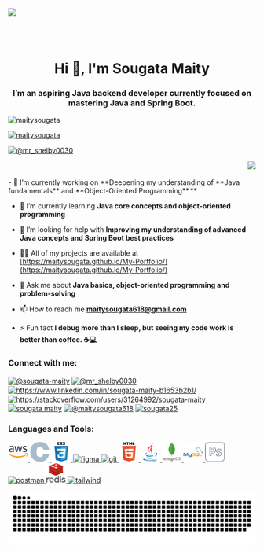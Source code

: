 
<img src="https://github.com/Anmol-Baranwal/Cool-GIFs-For-GitHub/assets/74038190/d48893bd-0757-481c-8d7e-ba3e163feae7" />

<br><br>




<h1 align="center">Hi 👋, I'm Sougata Maity</h1>
<h3 align="center">I’m an aspiring Java backend developer currently focused on mastering Java and Spring Boot.</h3>

<p align="left"> <img src="https://komarev.com/ghpvc/?username=maitysougata&label=Profile%20views&color=0e75b6&style=flat" alt="maitysougata" /> </p>

<p align="left"> <a href="https://github.com/ryo-ma/github-profile-trophy"><img src="https://github-profile-trophy.vercel.app/?username=maitysougata" alt="maitysougata" /></a> </p>

<p align="left"> <a href="https://twitter.com/@mr_shelby0030" target="blank"><img src="https://img.shields.io/twitter/follow/@mr_shelby0030?logo=twitter&style=for-the-badge" alt="@mr_shelby0030" /></a> </p>

 <img align="right" height="400" src="https://media.giphy.com/media/M9gbBd9nbDrOTu1Mqx/giphy.gif"  />
<br><br>
- 🔭 I’m currently working on **Deepening my understanding of **Java fundamentals** and **Object-Oriented Programming**.**

- 🌱 I’m currently learning **Java core concepts and object-oriented programming**

- 🤝 I’m looking for help with **Improving my understanding of advanced Java concepts and Spring Boot best practices**

- 👨‍💻 All of my projects are available at [https://maitysougata.github.io/My-Portfolio/](https://maitysougata.github.io/My-Portfolio/)

- 💬 Ask me about **Java basics, object-oriented programming and problem-solving**

- 📫 How to reach me **maitysougata618@gmail.com**

- ⚡ Fun fact **I debug more than I sleep, but seeing my code work is better than coffee. ☕💻**

<h3 align="left">Connect with me:</h3>
<p align="left">
<a href="https://codepen.io/@sougata-maity" target="blank"><img align="center" src="https://raw.githubusercontent.com/rahuldkjain/github-profile-readme-generator/master/src/images/icons/Social/codepen.svg" alt="@sougata-maity" height="30" width="40" /></a>
<a href="https://twitter.com/@mr_shelby0030" target="blank"><img align="center" src="https://raw.githubusercontent.com/rahuldkjain/github-profile-readme-generator/master/src/images/icons/Social/twitter.svg" alt="@mr_shelby0030" height="30" width="40" /></a>
<a href="https://linkedin.com/in/https://www.linkedin.com/in/sougata-maity-b1653b2b1/" target="blank"><img align="center" src="https://raw.githubusercontent.com/rahuldkjain/github-profile-readme-generator/master/src/images/icons/Social/linked-in-alt.svg" alt="https://www.linkedin.com/in/sougata-maity-b1653b2b1/" height="30" width="40" /></a>
<a href="https://stackoverflow.com/users/https://stackoverflow.com/users/31264992/sougata-maity" target="blank"><img align="center" src="https://raw.githubusercontent.com/rahuldkjain/github-profile-readme-generator/master/src/images/icons/Social/stack-overflow.svg" alt="https://stackoverflow.com/users/31264992/sougata-maity" height="30" width="40" /></a>
<a href="https://dribbble.com/sougata maity" target="blank"><img align="center" src="https://raw.githubusercontent.com/rahuldkjain/github-profile-readme-generator/master/src/images/icons/Social/dribbble.svg" alt="sougata maity" height="30" width="40" /></a>
<a href="https://www.hackerrank.com/@maitysougata618" target="blank"><img align="center" src="https://raw.githubusercontent.com/rahuldkjain/github-profile-readme-generator/master/src/images/icons/Social/hackerrank.svg" alt="@maitysougata618" height="30" width="40" /></a>
<a href="https://www.leetcode.com/sougata25" target="blank"><img align="center" src="https://raw.githubusercontent.com/rahuldkjain/github-profile-readme-generator/master/src/images/icons/Social/leet-code.svg" alt="sougata25" height="30" width="40" /></a>
</p>

<h3 align="left">Languages and Tools:</h3>
<p align="left"> <a href="https://aws.amazon.com" target="_blank" rel="noreferrer"> <img src="https://raw.githubusercontent.com/devicons/devicon/master/icons/amazonwebservices/amazonwebservices-original-wordmark.svg" alt="aws" width="40" height="40"/> </a> <a href="https://www.cprogramming.com/" target="_blank" rel="noreferrer"> <img src="https://raw.githubusercontent.com/devicons/devicon/master/icons/c/c-original.svg" alt="c" width="40" height="40"/> </a> <a href="https://www.w3schools.com/css/" target="_blank" rel="noreferrer"> <img src="https://raw.githubusercontent.com/devicons/devicon/master/icons/css3/css3-original-wordmark.svg" alt="css3" width="40" height="40"/> </a> <a href="https://www.figma.com/" target="_blank" rel="noreferrer"> <img src="https://www.vectorlogo.zone/logos/figma/figma-icon.svg" alt="figma" width="40" height="40"/> </a> <a href="https://git-scm.com/" target="_blank" rel="noreferrer"> <img src="https://www.vectorlogo.zone/logos/git-scm/git-scm-icon.svg" alt="git" width="40" height="40"/> </a> <a href="https://www.w3.org/html/" target="_blank" rel="noreferrer"> <img src="https://raw.githubusercontent.com/devicons/devicon/master/icons/html5/html5-original-wordmark.svg" alt="html5" width="40" height="40"/> </a> <a href="https://www.java.com" target="_blank" rel="noreferrer"> <img src="https://raw.githubusercontent.com/devicons/devicon/master/icons/java/java-original.svg" alt="java" width="40" height="40"/> </a> <a href="https://www.mongodb.com/" target="_blank" rel="noreferrer"> <img src="https://raw.githubusercontent.com/devicons/devicon/master/icons/mongodb/mongodb-original-wordmark.svg" alt="mongodb" width="40" height="40"/> </a> <a href="https://www.mysql.com/" target="_blank" rel="noreferrer"> <img src="https://raw.githubusercontent.com/devicons/devicon/master/icons/mysql/mysql-original-wordmark.svg" alt="mysql" width="40" height="40"/> </a> <a href="https://www.photoshop.com/en" target="_blank" rel="noreferrer"> <img src="https://raw.githubusercontent.com/devicons/devicon/master/icons/photoshop/photoshop-line.svg" alt="photoshop" width="40" height="40"/> </a> <a href="https://postman.com" target="_blank" rel="noreferrer"> <img src="https://www.vectorlogo.zone/logos/getpostman/getpostman-icon.svg" alt="postman" width="40" height="40"/> </a> <a href="https://redis.io" target="_blank" rel="noreferrer"> <img src="https://raw.githubusercontent.com/devicons/devicon/master/icons/redis/redis-original-wordmark.svg" alt="redis" width="40" height="40"/> </a> <a href="https://tailwindcss.com/" target="_blank" rel="noreferrer"> <img src="https://www.vectorlogo.zone/logos/tailwindcss/tailwindcss-icon.svg" alt="tailwind" width="40" height="40"/> </a> </p>



<picture>
  <source
    media="(prefers-color-scheme: dark)"
    srcset="https://raw.githubusercontent.com/platane/snk/output/github-contribution-grid-snake-dark.svg"
  />
  <source
    media="(prefers-color-scheme: light)"
    srcset="https://raw.githubusercontent.com/platane/snk/output/github-contribution-grid-snake.svg"
  />
  <img
    alt="github contribution grid snake animation"
    src="https://raw.githubusercontent.com/platane/snk/output/github-contribution-grid-snake.svg"
  />
</picture>

